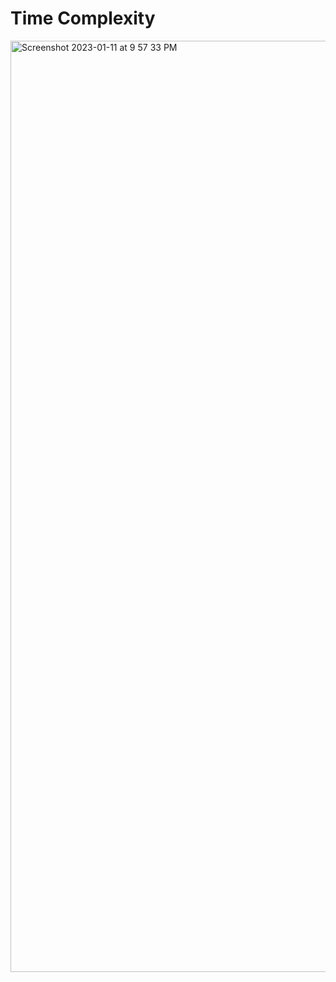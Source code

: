 # Time Complexity

<img width="1490" alt="Screenshot 2023-01-11 at 9 57 33 PM" src="https://user-images.githubusercontent.com/70295997/211989000-c0059810-4133-4d0c-bcfe-92c3f75b24c3.png">


